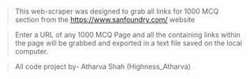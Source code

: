 >This web-scraper was designed to grab all links for 1000 MCQ section from the https://www.sanfoundry.com/ website

>Enter a URL of any 1000 MCQ Page and all the containing links within the page will be grabbed and exported in a text file saved on the local computer. 

>All code project by- Atharva Shah (Highness_Atharva)
